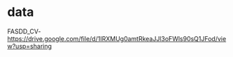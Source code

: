 # data

FASDD_CV- https://drive.google.com/file/d/1IRXMUg0amtRkeaJJl3oFWls90sQ1JFod/view?usp=sharing
